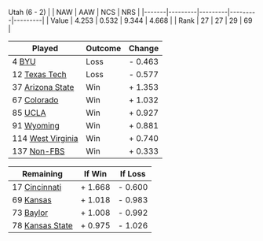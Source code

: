 Utah (6 - 2)
|       |   NAW   |   AAW   |   NCS   |   NRS   |
|-------|---------|---------|---------|---------|
| Value |   4.253 |   0.532 |   9.344 |   4.668 |
| Rank  |      27 |      27 |      29 |      69 |

| Played                    | Outcome    |  Change  |
|---------------------------|------------|----------|
|   4 [BYU                   ](BYU.md)| Loss       | -  0.463 |
|  12 [Texas Tech            ](TexasTech.md)| Loss       | -  0.577 |
|  37 [Arizona State         ](ArizonaState.md)| Win        | +  1.353 |
|  67 [Colorado              ](Colorado.md)| Win        | +  1.032 |
|  85 [UCLA                  ](UCLA.md)| Win        | +  0.927 |
|  91 [Wyoming               ](Wyoming.md)| Win        | +  0.881 |
| 114 [West Virginia         ](WestVirginia.md)| Win        | +  0.740 |
| 137 [Non-FBS               ](NonFBS.md)| Win        | +  0.333 |

| Remaining                 |  If Win  |  If Loss |
|---------------------------|----------|----------|
|  17 [Cincinnati            ](Cincinnati.md)| +  1.668 | -  0.600 |
|  69 [Kansas                ](Kansas.md)| +  1.018 | -  0.983 |
|  73 [Baylor                ](Baylor.md)| +  1.008 | -  0.992 |
|  78 [Kansas State          ](KansasState.md)| +  0.975 | -  1.026 |

